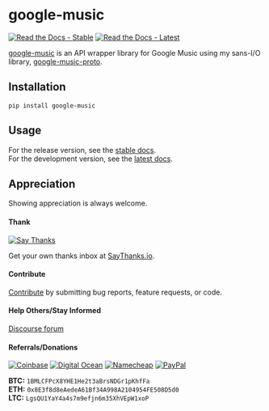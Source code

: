 # google-music

[![Read the Docs - Stable](https://img.shields.io/readthedocs/google-music/stable.svg?label=stable%20docs)](https://google-music.readthedocs.io/en/stable/)
[![Read the Docs - Latest](https://img.shields.io/readthedocs/google-music/latest.svg?label=latest%20docs)](https://google-music.readthedocs.io/en/latest/)

[google-music](https://github.com/thebigmunch/google-music) is an API wrapper library for Google Music using my sans-I/O library,
[google-music-proto](https://github.com/thebigmunch/google-music-proto).


## Installation

``pip install google-music``


## Usage

For the release version, see the [stable docs](https://google-music.readthedocs.io/en/stable/).  
For the development version, see the [latest docs](https://google-music.readthedocs.io/en/latest/).


## Appreciation

Showing appreciation is always welcome.

#### Thank

[![Say Thanks](https://img.shields.io/badge/thank-thebigmunch-blue.svg?style=flat-square)](https://saythanks.io/to/thebigmunch)

Get your own thanks inbox at [SayThanks.io](https://saythanks.io/).

#### Contribute

[Contribute](https://github.com/thebigmunch/google-music/blob/master/.github/CONTRIBUTING.md) by submitting bug reports, feature requests, or code.

#### Help Others/Stay Informed

[Discourse forum](https://forum.thebigmunch.me/)

#### Referrals/Donations

[![Coinbase](https://img.shields.io/badge/Coinbase-referral-orange.svg?style=flat-square)](https://www.coinbase.com/join/52502f01e0fdd4d3ef000253) [![Digital Ocean](https://img.shields.io/badge/Digital_Ocean-referral-orange.svg?style=flat-square)](https://m.do.co/c/3823208a0597) [![Namecheap](https://img.shields.io/badge/Namecheap-referral-orange.svg?style=flat-square)](https://www.namecheap.com/?aff=67208) [![PayPal](https://img.shields.io/badge/PayPal-donate-brightgreen.svg?style=flat-square)](https://www.paypal.com/cgi-bin/webscr?cmd=_donations&business=DHDVLSYW8V8N4&lc=US&item_name=thebigmunch&currency_code=USD)

**BTC:** ``1BMLCFPcX8YHE1He2t3aBrsNDGr1pKhfFa``  
**ETH:** ``0x8E3f8d8eAedeA61Bf34A998A2104954FE508D5d0``  
**LTC:** ``LgsQU1YaY4a4s7m9efjn6m35XhVEpW1xoP``
